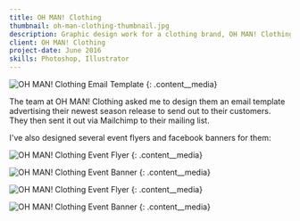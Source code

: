 ```yaml
---
title: OH MAN! Clothing
thumbnail: oh-man-clothing-thumbnail.jpg
description: Graphic design work for a clothing brand, OH MAN! Clothing.
client: OH MAN! Clothing
project-date: June 2016
skills: Photoshop, Illustrator
---
```


![OH MAN! Clothing Email Template](../img/oh-man-clothing-email-template.jpg)
{: .content__media}

The team at OH MAN! Clothing asked me to design them an email template advertising their newest season release to send out to their customers. They then sent it out via Mailchimp to their mailing list.

I've also designed several event flyers and facebook banners for them:

![OH MAN! Clothing Event Flyer](../img/oh-man-clothing-7-year-flyer.jpg)
{: .content__media}

![OH MAN! Clothing Event Banner](../img/oh-man-clothing-7-year-banner.jpg)
{: .content__media}

![OH MAN! Clothing Event Flyer](../img/oh-man-wonderland.jpg)
{: .content__media}

![OH MAN! Clothing Event Banner](../img/oh-man-clothing-wonderland.jpg)
{: .content__media}
